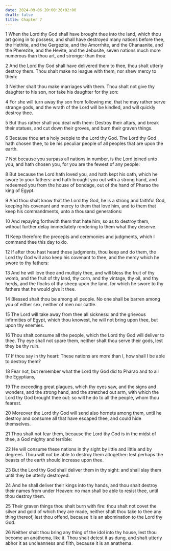 ```yaml
---
date: 2024-09-06 20:00:26+02:00
draft: false
title: Chapter 7
---
```




1 When the Lord thy God shall have brought thee into the land, which thou art going in to possess, and shall have destroyed many nations before thee, the Hethite, and the Gergezite, and the Amorrhite, and the Chanaanite, and the Pherezite, and the Hevite, and the Jebusite, seven nations much more numerous than thou art, and stronger than thou:

2 And the Lord thy God shall have delivered them to thee, thou shalt utterly destroy them. Thou shalt make no league with them, nor shew mercy to them:

3 Neither shalt thou make marriages with them. Thou shalt not give thy daughter to his son, nor take his daughter for thy son:

4 For she will turn away thy son from following me, that he may rather serve strange gods, and the wrath of the Lord will be kindled, and will quickly destroy thee.

5 But thus rather shall you deal with them: Destroy their altars, and break their statues, and cut down their groves, and burn their graven things.

6 Because thou art a holy people to the Lord thy God. The Lord thy God hath chosen thee, to be his peculiar people of all peoples that are upon the earth.

7 Not because you surpass all nations in number, is the Lord joined unto you, and hath chosen you, for you are the fewest of any people:

8 But because the Lord hath loved you, and hath kept his oath, which he swore to your fathers: and hath brought you out with a strong hand, and redeemed you from the house of bondage, out of the hand of Pharao the king of Egypt.

9 And thou shalt know that the Lord thy God, he is a strong and faithful God, keeping his covenant and mercy to them that love him, and to them that keep his commandments, unto a thousand generations:

10 And repaying forthwith them that hate him, so as to destroy them, without further delay immediately rendering to them what they deserve.

11 Keep therefore the precepts and ceremonies and judgments, which I command thee this day to do.

12 If after thou hast heard these judgments, thou keep and do them, the Lord thy God will also keep his covenant to thee, and the mercy which he swore to thy fathers:

13 And he will love thee and multiply thee, and will bless the fruit of thy womb, and the fruit of thy land, thy corn, and thy vintage, thy oil, and thy herds, and the flocks of thy sheep upon the land, for which he swore to thy fathers that he would give it thee.

14 Blessed shalt thou be among all people. No one shall be barren among you of either sex, neither of men nor cattle.

15 The Lord will take away from thee all sickness: and the grievous infirmities of Egypt, which thou knowest, he will not bring upon thee, but upon thy enemies.

16 Thou shalt consume all the people, which the Lord thy God will deliver to thee. Thy eye shall not spare them, neither shalt thou serve their gods, lest they be thy ruin.

17 If thou say in thy heart: These nations are more than I, how shall I be able to destroy them?

18 Fear not, but remember what the Lord thy God did to Pharao and to all the Egyptians,

19 The exceeding great plagues, which thy eyes saw, and the signs and wonders, and the strong hand, and the stretched out arm, with which the Lord thy God brought thee out: so will he do to all the people, whom thou fearest.

20 Moreover the Lord thy God will send also hornets among them, until he destroy and consume all that have escaped thee, and could hide themselves.

21 Thou shalt not fear them, because the Lord thy God is in the midst of thee, a God mighty and terrible:

22 He will consume these nations in thy sight by little and little and by degrees. Thou wilt not be able to destroy them altogether: lest perhaps the beasts of the earth should increase upon thee.

23 But the Lord thy God shall deliver them in thy sight: and shall slay them until they be utterly destroyed.

24 And he shall deliver their kings into thy hands, and thou shalt destroy their names from under Heaven: no man shall be able to resist thee, until thou destroy them.

25 Their graven things thou shalt burn with fire: thou shalt not covet the silver and gold of which they are made, neither shalt thou take to thee any thing thereof, lest thou offend, because it is an abomination to the Lord thy God.

26 Neither shalt thou bring any thing of the idol into thy house, lest thou become an anathema, like it. Thou shalt detest it as dung, and shalt utterly abhor it as uncleanness and filth, because it is an anathema.

